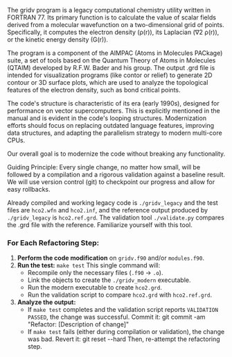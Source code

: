 The gridv program is a legacy computational chemistry utility written in FORTRAN 77. Its primary function is to calculate the value of scalar fields derived from a molecular wavefunction on a two-dimensional grid of points. Specifically, it computes the electron density (ρ(r)), its Laplacian (∇2 ρ(r)), or the kinetic energy density (G(r)).

The program is a component of the AIMPAC (Atoms in Molecules PACkage) suite, a set of tools based on the Quantum Theory of Atoms in Molecules (QTAIM) developed by R.F.W. Bader and his group. The output .grd file is intended for visualization programs (like contor or relief) to generate 2D contour or 3D surface plots, which are used to analyze the topological features of the electron density, such as bond critical points.

The code's structure is characteristic of its era (early 1990s), designed for performance on vector supercomputers. This is explicitly mentioned in the manual and is evident in the code's looping structures. Modernization efforts should focus on replacing outdated language features, improving data structures, and adapting the parallelism strategy to modern multi-core CPUs.

Our overall goal is to modernize the code without breaking any functionality.

Guiding Principle: Every single change, no matter how small, will be followed by a compilation and a rigorous validation against a baseline result. We will use version control (git) to checkpoint our progress and allow for easy rollbacks.

Already compiled and working legacy code is `./gridv_legacy` and the test files are `hco2.wfn` and `hco2.inf`, and the reference output produced by `./gridv_legacy` is `hco2.ref.grd`. The validation tool `./validate.py` compares the .grd file with the reference. Familiarize yourself with this tool. 

### **For Each Refactoring Step:**

1. **Perform the code modification** on `gridv.f90` and/or `modules.f90`.
2. **Run the test:** `make test`
  This single command will:
    - Recompile only the necessary files (`.f90` -> `.o`).
    - Link the objects to create the `./gridv_modern` executable.
    - Run the modern executable to create `hco2.grd`.
    - Run the validation script to compare `hco2.grd` with `hco2.ref.grd`.
3. **Analyze the output:**
    - If `make test` completes and the validation script reports `VALIDATION PASSED`, the change was successful. Commit it:
               git commit -am "Refactor: [Description of change]"
    - If `make test` fails (either during compilation or validation), the change was bad. Revert it:
                git reset --hard
      Then, re-attempt the refactoring step.
